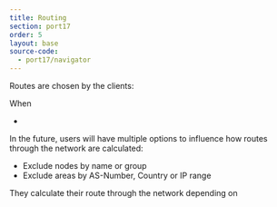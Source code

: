 ```yaml
---
title: Routing
section: port17
order: 5
layout: base
source-code:
  - port17/navigator
---
```


Routes are chosen by the clients:

When

-

In the future, users will have multiple options to influence how routes through the network are calculated:
- Exclude nodes by name or group
- Exclude areas by AS-Number, Country or IP range

They calculate their route through the network depending on  
